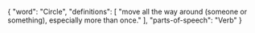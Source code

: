 {
    "word": "Circle",
    "definitions": [
	"move all the way around (someone or something), especially more than once."
    ],
    "parts-of-speech": "Verb"
}
